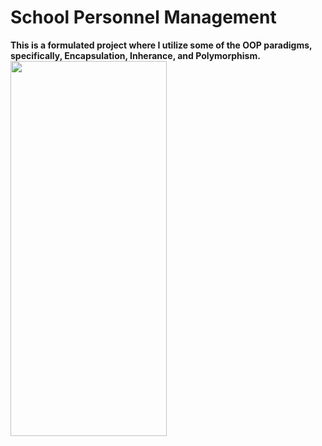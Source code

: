 # School Personnel Management
<b>This is a formulated project where I utilize some of the OOP paradigms, specifically, Encapsulation, Inherance, and Polymorphism.</b>
<img src="https://i.imgur.com/AeI82qX.png" width = "250" height = "600"/>
